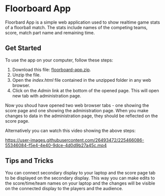 # Floorboard App

Floorbard App is a simple web application used to show realtime game stats of a floorball match. The stats include names of the competing teams, score, match part name and remaining time.

## Get Started

To use the app on your computer, follow these steps:

1. Download this file: [floorboard-app.zip](https://github.com/stefan-schindler/floorboard-react-app/releases/download/v1.0/floorboard-app.zip).
2. Unzip the file.
3. Open the _index.html_ file contained in the unzipped folder in any web browser.
4. Click on the _Admin_ link at the bottom of the opened page. This will open new tab with administration page.

Now you shoud have opened two web browser tabs - one showing the score page and one showing the administration page. When you make changes to data in the administration page, they should be reflected on the score page.

Alternatively you can watch this video showing the above steps:

https://user-images.githubusercontent.com/26493472/225466086-55346084-f5e4-4e40-9dce-4d0d9b27a45c.mp4



## Tips and Tricks

You can connect secondary display to your laptop and the score page tab to be displayed on the secondary display. This way you can make edits to the score/time/team names on your laptop and the changes will be visible on the connected display to the players and the audience.
